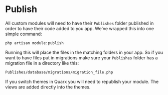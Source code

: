 # Publish

All custom modules will need to have their `Publishes` folder published in order to have their code added to you app. We've wrapped this into one simple command:

```
php artisan module:publish
```

Running this will place the files in the matching folders in your app. So if you want to have files put in migrations make sure your `Publishes` folder has a migration file in a directory like this:

```
Publishes/database/migrations/migration_file.php
```

If you switch themes in Quarx you will need to republish your module. The views are added directly into the themes.
